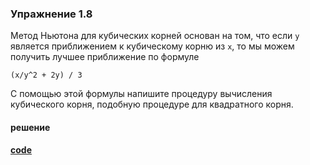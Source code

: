 ### Упражнение 1.8

Метод Ньютона для кубических корней основан на том, что если `y` является приближением к кубическому корню из `x`, то мы можем получить лучшее приближение по формуле

`(x/y^2 + 2y) / 3`

С помощью этой формулы напишите процедуру вычисления кубического корня, подобную процедуре для квадратного корня.

#### решение
**[code](../../../src/sicp/chapter_01/1_08.rkt)**